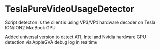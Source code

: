 # TeslaPureVideoUsageDetector
Script detection is the client is using VP3/VP4 hardware decoder on Tesla ION/ION2 MacBook GPU

Added universal version to detect ATI, Intel and Nvidia hardware GPU detection via AppleGVA debug log in realtime
